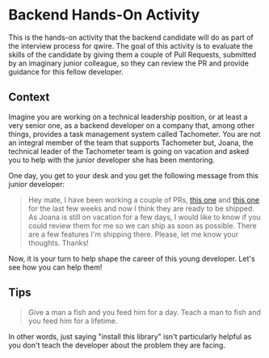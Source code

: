 # Backend Hands-On Activity

This is the hands-on activity that the backend candidate will do as part of the interview process for qwire. The goal of this activity is to evaluate the skills of the candidate by giving them a couple of Pull Requests, submitted by an imaginary junior colleague, so they can review the PR and provide guidance for this fellow developer.

## Context

Imagine you are working on a technical leadership position, or at least a very senior one, as a backend developer on a company that, among other things, provides a task management system called Tachometer. You are not an integral member of the team that supports Tachometer but, Joana, the technical leader of the Tachometer team is going on vacation and asked you to help with the junior developer she has been mentoring.

One day, you get to your desk and you get the following message from this junior developer:

> Hey mate, I have been working a couple of PRs, [this one](https://github.com/brunokrebs/q-and-a/pull/2) and [this one](https://github.com/brunokrebs/q-and-a/pull/3) for the last few weeks and now I think they are ready to be shipped. As Joana is still on vacation for a few days, I would like to know if you could review them for me so we can ship as soon as possible. There are a few features I'm shipping there. Please, let me know your thoughts. Thanks!

Now, it is your turn to help shape the career of this young developer. Let's see how you can help them!

## Tips

> Give a man a fish and you feed him for a day. Teach a man to fish and you feed him for a lifetime.

In other words, just saying "install this library" isn't particularly helpful as you don't teach the developer about the problem they are facing.
